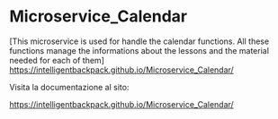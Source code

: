 # Microservice_Calendar

[This microservice is used for handle the calendar functions. All these functions manage the informations about the lessons and the material needed for each of them]
https://intelligentbackpack.github.io/Microservice_Calendar/

Visita la documentazione al sito:

https://intelligentbackpack.github.io/Microservice_Calendar/
